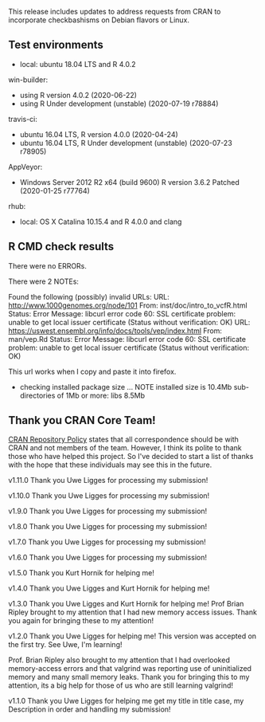 
This release includes updates to address requests from CRAN to incorporate checkbashisms on Debian flavors or Linux.

## Test environments

* local:
ubuntu 18.04 LTS and R 4.0.2

win-builder:
* using R version 4.0.2 (2020-06-22)
* using R Under development (unstable) (2020-07-19 r78884)

travis-ci:
* ubuntu 16.04 LTS, R version 4.0.0 (2020-04-24)
* ubuntu 16.04 LTS, R Under development (unstable) (2020-07-23 r78905)

AppVeyor:
* Windows Server 2012 R2 x64 (build 9600) R version 3.6.2 Patched (2020-01-25 r77764)

rhub:

* local: OS X Catalina 10.15.4 and R 4.0.0 and clang





## R CMD check results
There were no ERRORs.


There were 2 NOTEs:

Found the following (possibly) invalid URLs:
  URL: http://www.1000genomes.org/node/101
    From: inst/doc/intro_to_vcfR.html
    Status: Error
    Message: libcurl error code 60:
      	SSL certificate problem: unable to get local issuer certificate
      	(Status without verification: OK)
  URL: https://uswest.ensembl.org/info/docs/tools/vep/index.html
    From: man/vep.Rd
    Status: Error
    Message: libcurl error code 60:
      	SSL certificate problem: unable to get local issuer certificate
      	(Status without verification: OK)
      	
This url works when I copy and paste it into firefox.


* checking installed package size ... NOTE
  installed size is 10.4Mb
  sub-directories of 1Mb or more:
    libs   8.5Mb




## Thank you CRAN Core Team!

[CRAN Repository Policy](https://cran.r-project.org/web/packages/policies.html) states that all correspondence should be with CRAN and not members of the team.
However, I think its polite to thank those who have helped this project.
So I've decided to start a list of thanks with the hope that these individuals may see this in the future.

v1.11.0 Thank you Uwe Ligges for processing my submission!

v1.10.0 Thank you Uwe Ligges for processing my submission!

v1.9.0 Thank you Uwe Ligges for processing my submission!

v1.8.0 Thank you Uwe Ligges for processing my submission!

v1.7.0 Thank you Uwe Ligges for processing my submission!

v1.6.0 Thank you Uwe Ligges for processing my submission!

v1.5.0 Thank you Kurt Hornik for helping me!

v1.4.0 Thank you Uwe Ligges and Kurt Hornik for helping me!

v1.3.0 Thank you Uwe Ligges and Kurt Hornik for helping me!
Prof Brian Ripley brought to my attention that I had new memory access issues.
Thank you again for bringing these to my attention!

v1.2.0 Thank you Uwe Ligges for helping me!
This version was accepted on the first try.
See Uwe, I'm learning!

Prof. Brian Ripley also brought to my attention that I had overlooked memory-access errors and that valgrind was reporting use of uninitialized memory and many small memory leaks.
Thank you for bringing this to my attention, its a big help for those of us who are still learning valgrind!

v1.1.0 Thank you Uwe Ligges for helping me get my title in title case, my Description in order and handling my submission!

